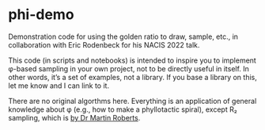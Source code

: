 # phi-demo

Demonstration code for using the golden ratio to draw, sample, etc., in collaboration with Eric Rodenbeck for his NACIS 2022 talk.

This code (in scripts and notebooks) is intended to inspire you to implement φ-based sampling in your own project, not to be directly useful in itself. In other words, it’s a set of examples, not a library. If you base a library on this, let me know and I can link to it.

There are no original algorthms here. Everything is an application of general knowledge about φ (e.g., how to make a phyllotactic spiral), except R₂ sampling, which is [by Dr Martin Roberts](http://extremelearning.com.au/unreasonable-effectiveness-of-quasirandom-sequences/).

